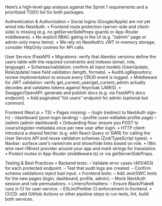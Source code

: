 Here’s a high-level gap analysis against the Sprint 1 requirements and a prioritized TODO list for both packages.

Authentication & Authorization
• Social logins (Google/Apple) are not yet wired into NextAuth.
• Frontend route protection (server-side and client-side) is missing (e.g. no getServerSideProps guards or App-Router middleware).
• No explicit RBAC gating in the UI (e.g. “/admin” page or admin-only menu items).
• We rely on NextAuth’s JWT in-memory storage; consider HttpOnly cookies for API calls.

User Service (FastAPI)
• Migrations: verify that Alembic versions define the users table with the required constraints and indexes (email, role, language).
• Schemas/validation: confirm all input models (UserUpdate, RoleUpdate) have field validation (length, formats).
• AuditLogRepository: review implementation to ensure every CRUD event is logged.
• Middleware for JWT validation: verify get_current_user/get_current_admin actually decodes and validates tokens against Keycloak (JWKS).
• Swagger/OpenAPI: generate and publish docs (e.g. via FastAPI’s docs endpoint).
• Add paginated “list users” endpoint for admin (optional but common).

Frontend (Next.js + TS)
• Pages missing:
– /login (redirect to NextAuth sign-in)
– /dashboard (post-login landing)
– /profile (user-editable profile page)
– /admin (admin dashboard)
• Onboarding flow: ensure you POST to /users/register-metadata once per new user after login.
• HTTP client: introduce a shared fetcher (e.g. with React Query or SWR) for calling the User Service API and reuse validation schemas (Zod/TypeScript types).
• Navbar: surface user’s name/role and show/hide links based on role.
• i18n: wire next-i18next provider around your app and mark strings for translation.
• Protect routes in App-Router (middleware.ts) or via getServerSideProps.

Testing & Best Practices
• Backend tests:
– Validate error cases (401/403) for each protected endpoint.
– Test that audit logs are created.
– Confirm schema validations reject bad input.
• Frontend tests:
– Add Jest/SWC tests for the new pages (login, dashboard, profile, admin).
– Mock NextAuth session and role permutations.
• Linters/formatters:
– Ensure Black/Flake8 runs in CI for user-service.
– ESLint/Prettier CI enforcement in frontend.
• CI/CD: add GitHub Actions or other pipeline steps to run tests, lint, build both services.